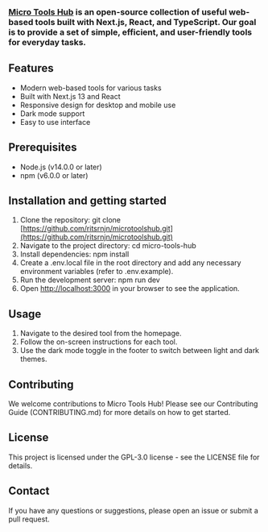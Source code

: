 ### [Micro Tools Hub](https://nextjs.org/) is an open-source collection of useful web-based tools built with Next.js, React, and TypeScript. Our goal is to provide a set of simple, efficient, and user-friendly tools for everyday tasks.

## Features
- Modern web-based tools for various tasks
- Built with Next.js 13 and React
- Responsive design for desktop and mobile use
- Dark mode support
- Easy to use interface

## Prerequisites

- Node.js (v14.0.0 or later)
- npm (v6.0.0 or later)


## Installation and getting started

1. Clone the repository:
git clone [https://github.com/ritsrnjn/microtoolshub.git](https://github.com/ritsrnjn/microtoolshub.git)
2. Navigate to the project directory:
cd micro-tools-hub
3. Install dependencies:
npm install
4. Create a .env.local file in the root directory and add any necessary environment variables (refer to .env.example).
5. Run the development server:
npm run dev
6. Open [http://localhost:3000](http://localhost:3000) in your browser to see the application.


## Usage

1. Navigate to the desired tool from the homepage.
2. Follow the on-screen instructions for each tool.
3. Use the dark mode toggle in the footer to switch between light and dark themes.


## Contributing

We welcome contributions to Micro Tools Hub! Please see our Contributing Guide (CONTRIBUTING.md) for more details on how to get started.

## License

This project is licensed under the GPL-3.0 license - see the LICENSE file for details.



## Contact

If you have any questions or suggestions, please open an issue or submit a pull request.
